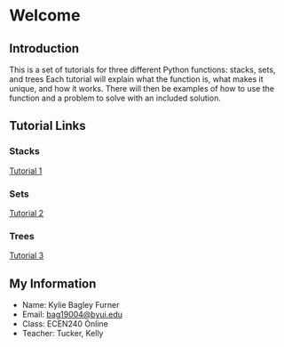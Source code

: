 # Welcome

## Introduction
This is a set of tutorials for three different Python functions: stacks, sets, and trees
Each tutorial will explain what the function is, what makes it unique, and how it works. 
There will then be examples of how to use the function and a problem to solve with an included solution.

## Tutorial Links

### Stacks
[Tutorial 1](stacks.md)

### Sets
[Tutorial 2](sets.md)

### Trees
[Tutorial 3](trees.md)

## My Information
* Name: Kylie Bagley Furner
* Email: bag19004@byui.edu
* Class: ECEN240 Online
* Teacher: Tucker, Kelly